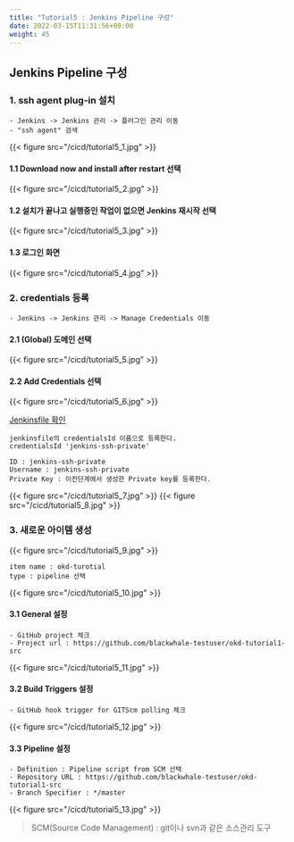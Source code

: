 ```yaml
---
title: "Tutorial5 : Jenkins Pipeline 구성"
date: 2022-03-15T11:31:56+09:00
weight: 45
---
```


## Jenkins Pipeline 구성

### 1. ssh agent plug-in 설치
```
- Jenkins -> Jenkins 관리 -> 플러그인 관리 이동
- "ssh agent" 검색
```
{{< figure src="/cicd/tutorial5_1.jpg" >}}

#### 1.1 Download now and install after restart 선택
{{< figure src="/cicd/tutorial5_2.jpg" >}}

#### 1.2 설치가 끝나고 실행중인 작업이 없으면 Jenkins 재시작 선택
{{< figure src="/cicd/tutorial5_3.jpg" >}}

#### 1.3 로그인 화면
{{< figure src="/cicd/tutorial5_4.jpg" >}}

### 2. credentials 등록
```
- Jenkins -> Jenkins 관리 -> Manage Credentials 이동
```
#### 2.1 (Global) 도메인 선택
{{< figure src="/cicd/tutorial5_5.jpg" >}}

#### 2.2 Add Credentials 선택
{{< figure src="/cicd/tutorial5_6.jpg" >}}

[Jenkinsfile 확인](https://github.com/bluewhale-users/okd-tutorial1-src/blob/master/Jenkinsfile)
```
jenkinsfile의 credentialsId 이름으로 등록한다. 
credentialsId 'jenkins-ssh-private'

ID : jenkins-ssh-private
Username : jenkins-ssh-private
Private Key : 이전단계에서 생성한 Private key를 등록한다. 
```
{{< figure src="/cicd/tutorial5_7.jpg" >}}
{{< figure src="/cicd/tutorial5_8.jpg" >}}

### 3. 새로운 아이템 생성
{{< figure src="/cicd/tutorial5_9.jpg" >}}

```
item name : okd-turotial 
type : pipeline 선택
```
{{< figure src="/cicd/tutorial5_10.jpg" >}}

#### 3.1 General 설정
```
- GitHub project 체크
- Project url : https://github.com/blackwhale-testuser/okd-tutorial1-src
```
{{< figure src="/cicd/tutorial5_11.jpg" >}}

#### 3.2 Build Triggers 설정
```
- GitHub hook trigger for GITScm polling 체크
```
{{< figure src="/cicd/tutorial5_12.jpg" >}}

#### 3.3 Pipeline 설정
```
- Definition : Pipeline script from SCM 선택
- Repository URL : https://github.com/blackwhale-testuser/okd-tutorial1-src
- Branch Specifier : */master
```
{{< figure src="/cicd/tutorial5_13.jpg" >}}

> SCM(Source Code Management) : git이나 svn과 같은 소스관리 도구